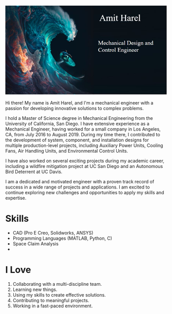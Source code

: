 ![Header Image](https://github.com/amitdharel/amitdharel/blob/main/github_photo.JPG)

Hi there! My name is Amit Harel, and I'm a mechanical engineer with a passion for developing innovative solutions to complex problems.

I hold a Master of Science degree in Mechanical Engineering from the University of California, San Diego. I have extensive experience as a Mechanical Engineer, having worked for a small company in Los Angeles, CA, from July 2016 to August 2019. During my time there, I contributed to the development of system, component, and installation designs for multiple production-level projects, including Auxiliary Power Units, Cooling Fans, Air Handling Units, and Environmental Control Units.

I have also worked on several exciting projects during my academic career, including a wildfire mitigation project at UC San Diego and an Autonomous Bird Deterrent at UC Davis. 

I am a dedicated and motivated engineer with a proven track record of success in a wide range of projects and applications. I am excited to continue exploring new challenges and opportunities to apply my skills and expertise.

# Skills

* CAD (Pro E Creo, Solidworks, ANSYS)
* Programming Languages (MATLAB, Python, C)
* Space Claim Analysis
* 

# I Love

1. Collaborating with a multi-discipline team.
2. Learning new things.
3. Using my skills to create effective solutions.
4. Contributing to meaningful projects.
5. Working in a fast-paced environment.
